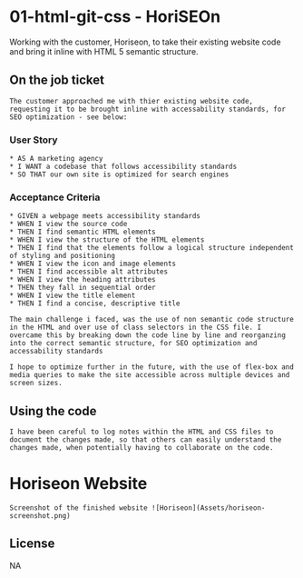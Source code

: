 # 01-html-git-css - HoriSEOn
Working with the customer, Horiseon, to take their existing website code and bring it inline with HTML 5 semantic structure.

## On the job ticket
```
The customer approached me with thier existing website code, requesting it to be brought inline with accessability standards, for SEO optimization - see below:
```

### User Story

```
* AS A marketing agency
* I WANT a codebase that follows accessibility standards
* SO THAT our own site is optimized for search engines
```

### Acceptance Criteria

```
* GIVEN a webpage meets accessibility standards
* WHEN I view the source code
* THEN I find semantic HTML elements
* WHEN I view the structure of the HTML elements
* THEN I find that the elements follow a logical structure independent of styling and positioning
* WHEN I view the icon and image elements
* THEN I find accessible alt attributes
* WHEN I view the heading attributes
* THEN they fall in sequential order
* WHEN I view the title element
* THEN I find a concise, descriptive title

The main challenge i faced, was the use of non semantic code structure in the HTML and over use of class selectors in the CSS file. I overcame this by breaking down the code line by line and reorganzing into the correct semantic structure, for SEO optimization and accessability standards

I hope to optimize further in the future, with the use of flex-box and media queries to make the site accessible across multiple devices and screen sizes.

```

## Using the code
```
I have been careful to log notes within the HTML and CSS files to document the changes made, so that others can easily understand the changes made, when potentially having to collaborate on the code.
```

# Horiseon Website

```
Screenshot of the finished website ![Horiseon](Assets/horiseon-screenshot.png)  
```

## License

NA


